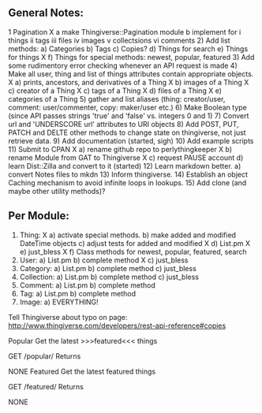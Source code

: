 General Notes:
----------------------------------------------------------------------------------------

  1 Pagination
X   a make Thingiverse::Pagination module
    b implement for
	    i things
	   ii tags
	  iii files
	   iv images
	    v collectsions
	   vi comments
  2) Add list methods:
    a) Categories
    b) Tags
    c) Copies?
    d) Things for search
    e) Things for things
X   f) Things for special methods: newest, popular, featured
  3) Add some rudimentory error checking whenever an API request is made
  4) Make all user, thing and list of things attributes contain appropriate objects.
X   a) prints, ancestors, and derivatives of a Thing
X   b) images     of a Thing
X   c) creator    of a Thing
X   c) tags       of a Thing
X   d) files      of a Thing
X   e) categories of a Thing
  5) gather and list aliases (thing: creator/user, comment: user/commenter, copy: maker/user etc.)
  6) Make Boolean type (since API passes strings 'true' and 'false' vs. integers 0 and 1)
  7) Convert url and 'UNDERSCORE url' attributes to URI objects
  8) Add POST, PUT, PATCH and DELTE other methods to change state on thingiverse, not just retrieve data.
  9) Add documentation (started, sigh)
 10) Add example scripts
 11) Submit to CPAN
X  a) rename github repo to perlythingkeeper
X  b) rename Module from GAT to Thingiverse
X  c) request PAUSE account
   d) learn Dist::Zilla and convert to it (started)
 12) Learn markdown better.
   a) convert Notes files to mkdn
 13) Inform thingiverse.
 14) Establish an object Caching mechanism to avoid infinite loops in lookups.
 15) Add clone (and maybe other utility methods)?



Per Module:
----------------------------------------------------------------------------------------
  1) Thing:
X   a) activate special methods.
    b) make added and modified DateTime objects
    c) adjust tests for added and modified
X   d) List.pm
X   e) just_bless
X   f) Class methods for newest, popular, featured, search
  2) User:
    a) List.pm
    b) complete method
X   c) just_bless
  3) Category:
    a) List.pm
    b) complete method
    c) just_bless
  4) Collection:
    a) List.pm
    b) complete method
    c) just_bless
  5) Comment:
    a) List.pm
    b) complete method
  6) Tag:
    a) List.pm
    b) complete method
  7) Image:
    a) EVERYTHING!


Tell Thingiverse about typo on page: http://www.thingiverse.com/developers/rest-api-reference#copies

Popular
Get the latest >>>featured<<< things

GET /popular/
Returns

NONE
Featured
Get the latest featured things

GET /featured/
Returns

NONE
